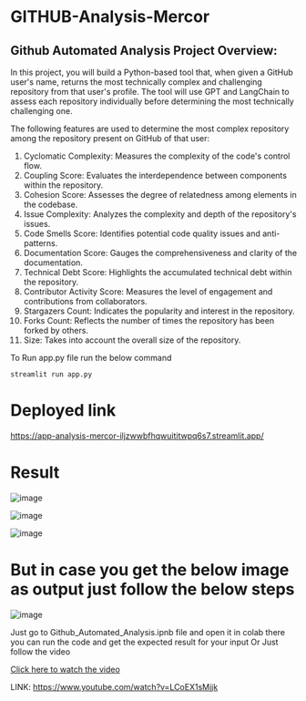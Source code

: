 # GITHUB-Analysis-Mercor

## Github Automated Analysis Project Overview:
In this project, you will build a Python-based tool that, when given a GitHub user's name, returns the most technically complex and challenging repository from that user's profile. The tool will use GPT and LangChain to assess each repository individually before determining the most technically challenging one.

The following features are used to determine the most complex repository among the repository present on GitHub of that user:

1. Cyclomatic Complexity: Measures the complexity of the code's control flow.
2. Coupling Score: Evaluates the interdependence between components within the repository.
3. Cohesion Score: Assesses the degree of relatedness among elements in the codebase.
4. Issue Complexity: Analyzes the complexity and depth of the repository's issues.
5. Code Smells Score: Identifies potential code quality issues and anti-patterns.
6. Documentation Score: Gauges the comprehensiveness and clarity of the documentation.
7. Technical Debt Score: Highlights the accumulated technical debt within the repository.
8. Contributor Activity Score: Measures the level of engagement and contributions from collaborators.
9. Stargazers Count: Indicates the popularity and interest in the repository.
10. Forks Count: Reflects the number of times the repository has been forked by others.
11. Size: Takes into account the overall size of the repository.

To Run app.py file run the below command

    streamlit run app.py

# Deployed link

https://app-analysis-mercor-iljzwwbfhqwuititwpq6s7.streamlit.app/

# Result
![image](https://github.com/Pratyushk2003/GITHUB-Analysis-Mercor/assets/77561223/bb758de5-bb8d-402e-a6ca-0bdbbe84464e)

![image](https://github.com/Pratyushk2003/GITHUB-Analysis-Mercor/assets/77561223/b9228117-4277-4960-9eb9-501f2a2f616b)

![image](https://github.com/Pratyushk2003/GITHUB-Analysis-Mercor/assets/77561223/5d9f4012-324a-4775-8523-9c4c9d92fe63)

# But in case you get the below image as output just follow the below steps

![image](https://github.com/Pratyushk2003/GITHUB-Analysis-Mercor/assets/77561223/58a43069-db30-48a9-a21f-7a88b910bbf5)

Just go to Github_Automated_Analysis.ipnb file and open it in colab there you can run the code and get the expected result for your input 
Or 
Just follow the video

[Click here to watch the video]([https://www.youtube.com/watch?v=your_video_id](https://www.youtube.com/watch?v=LCoEX1sMjjk)https://www.youtube.com/watch?v=LCoEX1sMjjk)

LINK: https://www.youtube.com/watch?v=LCoEX1sMjjk
